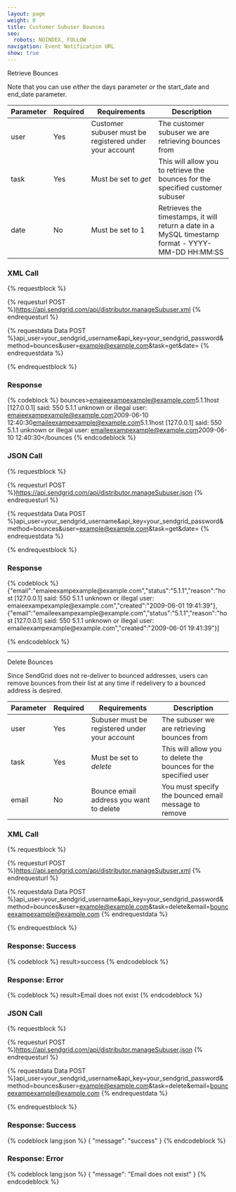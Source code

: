 ```yaml
---
layout: page
weight: 0
title: Customer Subuser Bounces
seo:
  robots: NOINDEX, FOLLOW
navigation: Event Notification URL
show: true
---
```


<page-anchor el="h2">
Retrieve Bounces
</page-anchor>

Note that you can use *either* the days parameter *or* the start_date and end_date parameter.

<table class="table table-bordered table-striped">
   <thead>
      <tr>
         <th>Parameter</th>
         <th>Required</th>
         <th>Requirements</th>
         <th>Description</th>
      </tr>
   </thead>
   <tbody>
      <tr>
         <td>user</td>
         <td>Yes</td>
         <td>Customer subuser must be registered under your account</td>
         <td>The customer subuser we are retrieving bounces from</td>
      </tr>
      <tr>
         <td>task</td>
         <td>Yes</td>
         <td>
            Must be set to
            <em>get</em>
         </td>
         <td>This will allow you to retrieve the bounces for the specified customer subuser</td>
      </tr>
      <tr>
         <td>date</td>
         <td>No</td>
         <td>Must be set to 1</td>
         <td>Retrieves the timestamps, it will return a date in a MySQL timestamp format - YYYY-MM-DD HH:MM:SS</td>
      </tr>
   </tbody>
</table>

### XML Call

{% requestblock %}

  {% requesturl POST %}https://api.sendgrid.com/api/distributor.manageSubuser.xml
  {% endrequesturl %}

  {% requestdata Data POST %}api_user=your_sendgrid_username&api_key=your_sendgrid_password&method=bounces&user=example@example.com&task=get&date=
  {% endrequestdata %}

{% endrequestblock %}

### Response

{% codeblock %}
bounces><bounce><email>emaieexampexample@example.com</email><status>5.1.1</status><reason>host [127.0.0.1] said: 550 5.1.1 unknown or illegal user: emaieexampexample@example.com</reason><created>2009-06-10 12:40:30</created></bounce><bounce><email>emaileexampexample@example.com</email><status>5.1.1</status><reason>host [127.0.0.1] said: 550 5.1.1 unknown or illegal user: emaileexampexample@example.com</reason><created>2009-06-10 12:40:30</created></bounce></bounces
{% endcodeblock %}
<h3>JSON Call</h3>

{% requestblock %}

  {% requesturl POST %}https://api.sendgrid.com/api/distributor.manageSubuser.json
  {% endrequesturl %}

  {% requestdata Data POST %}api_user=your_sendgrid_username&amp;api_key=your_sendgrid_password&amp;method=bounces&amp;user=example@example.com&amp;task=get&amp;date=
  {% endrequestdata %}

{% endrequestblock %}

<h3>Response</h3>
{% codeblock %}
{"email":"emaieexampexample@example.com","status":"5.1.1","reason":"host [127.0.0.1] said: 550 5.1.1 unknown or illegal user: emaieexampexample@example.com","created":"2009-06-01 19:41:39"},{"email":"emaileexampexample@example.com","status":"5.1.1","reason":"host [127.0.0.1] said: 550 5.1.1 unknown or illegal user: emaileexampexample@example.com","created":"2009-06-01 19:41:39"}]

{% endcodeblock %}

* * * * *

<page-anchor el="h2">
Delete Bounces
</page-anchor>

Since SendGrid does not re-deliver to bounced addresses, users can remove bounces from their list at any time if redelivery to a bounced address is desired.

<table class="table table-bordered table-striped">
   <thead>
      <tr>
         <th>Parameter</th>
         <th>Required</th>
         <th>Requirements</th>
         <th>Description</th>
      </tr>
   </thead>
   <tbody>
      <tr>
         <td>user</td>
         <td>Yes</td>
         <td>Subuser must be registered under your account</td>
         <td>The subuser we are retrieving bounces from</td>
      </tr>
      <tr>
         <td>task</td>
         <td>Yes</td>
         <td>
            Must be set to
            <em>delete</em>
         </td>
         <td>This will allow you to delete the bounces for the specified user</td>
      </tr>
      <tr>
         <td>email</td>
         <td>No</td>
         <td>Bounce email address you want to delete</td>
         <td>You must specify the bounced email message to remove</td>
      </tr>
   </tbody>
</table>

### XML Call

{% requestblock %}

  {% requesturl POST %}https://api.sendgrid.com/api/distributor.manageSubuser.xml
  {% endrequesturl %}

  {% requestdata Data POST %}api_user=your_sendgrid_username&api_key=your_sendgrid_password&method=bounces&user=example@example.com&task=delete&email=bounceexampexample@example.com
  {% endrequestdata %}

{% endrequestblock %}

### Response: Success

{% codeblock %}
result><message>success</message></result>
{% endcodeblock %}
<h3>Response: Error</h3>
{% codeblock %}
result><message>Email does not exist</message></result>
{% endcodeblock %}

### JSON Call

{% requestblock %}

  {% requesturl POST %}https://api.sendgrid.com/api/distributor.manageSubuser.json
  {% endrequesturl %}

  {% requestdata Data POST %}api_user=your_sendgrid_username&api_key=your_sendgrid_password&method=bounces&user=example@example.com&task=delete&email=bounceexampexample@example.com
  {% endrequestdata %}

{% endrequestblock %}

### Response: Success

{% codeblock lang:json %}
{
  "message": "success"
}
{% endcodeblock %}

### Response: Error

{% codeblock lang:json %}
{
  "message": "Email does not exist"
}
{% endcodeblock %}
